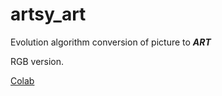 # artsy_art
Evolution algorithm conversion of picture to __*ART*__

RGB version.

[Colab](https://colab.research.google.com/drive/1BtJ1zFAxhcZfpYNCGw1Vp2XZGM1BFA1b)